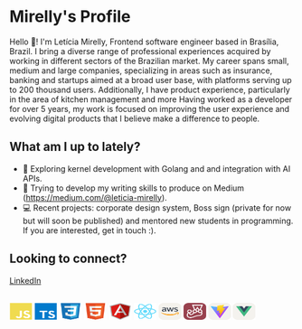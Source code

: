 # Mirelly's Profile

Hello 👋! I'm Letícia Mirelly, Frontend software engineer based in Brasília, Brazil. I bring a diverse range of professional experiences acquired by working in different sectors of the Brazilian market. My career spans small, medium and large companies, specializing in areas such as insurance, banking and startups aimed at a broad user base, with platforms serving up to 200 thousand users. Additionally, I have product experience, particularly in the area of ​​kitchen management and more
Having worked as a developer for over 5 years, my work is focused on improving the user experience and evolving digital products that I believe make a difference to people.

## What am I up to lately?

- 🔭 Exploring kernel development with Golang and and integration with AI APIs.
- 🌱 Trying to develop my writing skills to produce on Medium (https://medium.com/@leticia-mirelly).
- 💻 Recent projects: corporate design system, Boss sign (private for now but will soon be published) and mentored new students in programming. If you are interested, get in touch :).

## Looking to connect?

[LinkedIn](https://www.linkedin.com/in/leticiamirelly/)

<div style="display: inline_block">
 <br/>
  <img align="center" alt="icon-Js" height="30" width="40" src="https://raw.githubusercontent.com/devicons/devicon/master/icons/javascript/javascript-plain.svg">
  <img align="center" alt="icon-Ts" height="30" width="40" src="https://raw.githubusercontent.com/devicons/devicon/master/icons/typescript/typescript-plain.svg">
  <img align="center" alt="icon-CSS" height="30" width="40" src="https://raw.githubusercontent.com/devicons/devicon/master/icons/css3/css3-original.svg">
  <img align="center" alt="icon-HTML" height="30" width="40" src="https://raw.githubusercontent.com/devicons/devicon/master/icons/html5/html5-original.svg">
  <img align="center" alt="icon-nodejs" height="30" width="40" src="https://raw.githubusercontent.com/devicons/devicon/master/icons/angularjs/angularjs-original.svg">
  <img align="center" alt="icon-React" height="30" width="40" src="https://raw.githubusercontent.com/devicons/devicon/master/icons/react/react-original.svg">
  <img align="center" alt="icon-AWS" height="30" width="40" src="https://github.com/tandpfun/skill-icons/blob/main/icons/AWS-Light.svg">
  <img align="center" alt="icon-Jest" height="30" width="40" src="https://github.com/tandpfun/skill-icons/blob/main/icons/Jest.svg">
  <img align="center" alt="icon-Vite" height="30" width="40" src="https://github.com/tandpfun/skill-icons/blob/main/icons/Vite-Light.svg">
   <img align="center" alt="icon-Vuejs" height="30" width="40" src="https://github.com/tandpfun/skill-icons/blob/main/icons/VueJS-Light.svg">

</div>
<br/>

















